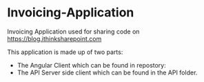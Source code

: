 # Invoicing-Application
Invoicing Application used for sharing code on https://blog.ithinksharepoint.com

This application is made up of two parts:
- The Angular Client which can be found in repostory:
- The API Server side client which can be found in the API folder.
